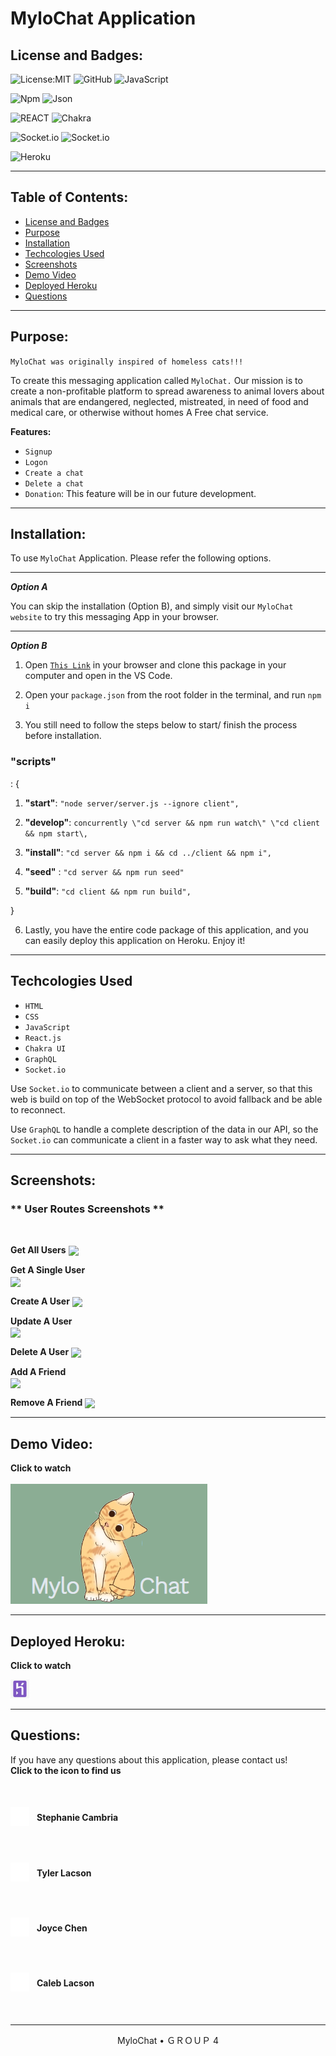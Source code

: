 # MyloChat Application

<!-- message-app-prototype -->

## License and Badges:

![License:MIT](https://img.shields.io/badge/License-MIT-green) ![GitHub](https://img.shields.io/badge/GitHub-100000?style=for-the-badge&logo=github&logoColor=white) ![JavaScript](https://img.shields.io/badge/JavaScript-323330?style=for-the-badge&logo=javascript&logoColor=F7DF1E)

![Npm](https://img.shields.io/badge/npm-CB3837?style=for-the-badge&logo=npm&logoColor=white) ![Json](https://img.shields.io/badge/json-5E5C5C?style=for-the-badge&logo=json&logoColor=white)

![REACT](https://img.shields.io/badge/React-20232A?style=for-the-badge&logo=react&logoColor=61DAFB) ![Chakra](https://img.shields.io/badge/Chakra--UI-319795?style=for-the-badge&logo=chakra-ui&logoColor=white)

![Socket.io](https://img.shields.io/badge/Socket.io-010101?&style=for-the-badge&logo=Socket.io&logoColor=white)
![Socket.io](https://img.shields.io/badge/GraphQl-E10098?style=for-the-badge&logo=graphql&logoColor=white)

![Heroku](https://img.shields.io/badge/Heroku-430098?style=for-the-badge&logo=heroku&logoColor=white)

---

## Table of Contents:

- [License and Badges](#license-and-badges)
- [Purpose](#purpose)
- [Installation](#installation)
- [Techcologies Used](#techcologies-used)
- [Screenshots](#screenshots)
- [Demo Video](#demo-video)
- [Deployed Heroku](#deployed-heroku)
- [Questions](#questions)

---

## Purpose:

`MyloChat was originally inspired of homeless cats!!!`

To create this messaging application called `MyloChat.` Our mission is to create a non-profitable platform to spread awareness to animal lovers about animals that are endangered, neglected, mistreated, in need of food and medical care, or otherwise without homes A Free chat service.

**Features:**

- `Signup`
- `Logon`
- `Create a chat`
- `Delete a chat`
- `Donation`: This feature will be in our future development.

---

## Installation:

To use `MyloChat` Application. Please refer the following options.

---
***Option A***

You can skip the installation (Option B), and simply visit our `MyloChat website` to try this messaging App in your browser.

---

***Option B***

1. Open [`This Link`](https://github.com/StephCambria/message-app-prototype) in your browser and clone this package in your computer and open in the VS Code.

2. Open your `package.json` from the root folder in the terminal, and run `npm i`

3. You still need to follow the steps below to start/ finish the process before installation.

<h3>"scripts"</h3>: {

  1. **"start"**: `"node server/server.js --ignore client",`

  2. **"develop"**: `concurrently \"cd server && npm run watch\" \"cd client && npm start\,`

  3. **"install"**: `"cd server && npm i && cd ../client && npm i",`

  4. **"seed"** : `"cd server && npm run seed"`

  5. **"build"**: `"cd client && npm run build",`

  }

6. Lastly, you have the entire code package of this application, and you can easily deploy this application on Heroku. Enjoy it!

---

## Techcologies Used

- `HTML`
- `CSS`
- `JavaScript`
- `React.js`
- `Chakra UI`
- `GraphQL`
- `Socket.io`

Use `Socket.io` to communicate between a client and a server, so that this web is build on top of the WebSocket protocol to avoid fallback and be able to reconnect.

Use `GraphQL` to handle a complete description of the data in our API, so the `Socket.io` can communicate a client in a faster way to ask what they need.

---

## Screenshots:

<p align= "left"><h3>** User Routes Screenshots ** </h3>

<br>

**Get All Users**
<img src="Assets/screenshots/user routes/1- get all user.png" align="center">
<br>

**Get A Single User**  
 <img src="Assets/screenshots/user routes/2- get a single user.png" align="center">
<br>

**Create A User**
<img src="Assets/screenshots/user routes/3- create a user.png" align="center">
<br>

**Update A User**  
 <img src="Assets/screenshots/user routes/4- update a user.png" align="center">
<br>

**Delete A User**
<img src="Assets/screenshots/user routes/5- delete a user.png" align="center">
<br>

**Add A Friend**  
 <img src="Assets/screenshots/user routes/6- add a friend.png" align="center">
<br>

**Remove A Friend**
<img src="Assets/screenshots/user routes/7- remove a friend.png" align="center">

---

## Demo Video:

**Click to watch**
<br>
<image align="center" height="auto" width="200" style="border-radius:50%">
[![MyloChat APP Demo Video](./client/src/image/hero.png)](https://www.youtube.com/embed/_aHlo8yAvg0)

<!-- <a href="https://www.youtube.com/embed/_aHlo8yAvg0"><img src="./client/src/image/hero.png" height="auto" width="500" style="border-radius:30%" align="center"></a> -->

---

## Deployed Heroku:

**Click to watch**

<a href="https://github.com/clacson95" title="video text"><img src="./client/src/image/heroku-mark-purple.png" width="30" height="30"></a>

---

## Questions:

If you have any questions about this application, please contact us!<br>
**Click to the icon to find us**

<br>
<h4 style="display:flex; align-items:center;gap:12px;"><a href="https://github.com/StephCambria" title="video text"><img src="./client/src/image/github-mark-white.png" width="30" height="30"></a>Stephanie Cambria</h4>
<br>
<h4 style="display:flex; align-items:center;gap:12px;"><a href="https://github.com/Mykneeisonfire" title="video text"><img src="./client/src/image/github-mark-white.png" width="30" height="30"></a>Tyler Lacson</h4>
<br>
<h4 style="display:flex; align-items:center;gap:12px;"><a href="https://github.com/joyce750526" title="video text"><img src="./client/src/image/github-mark-white.png" width="30" height="30"></a>Joyce Chen</h4>
<br>
<h4 style="display:flex; align-items:center;gap:12px;"><a href="https://github.com/clacson95" title="video text"><img src="./client/src/image/github-mark-white.png" width="30" height="30"></a>Caleb Lacson</h4>
<br>

---

<p align= "center"> MyloChat • ＧＲＯＵＰ 4</p>
